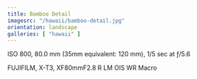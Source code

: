```yaml
---
title: Bamboo Detail
imagesrc: "/hawaii/bamboo-detail.jpg"
orientation: landscape
galleries: [ "hawaii" ]
---
```


ISO 800, 80.0 mm (35mm equivalent: 120 mm), 1/5 sec at ƒ/5.6

FUJIFILM, X-T3, XF80mmF2.8 R LM OIS WR Macro
